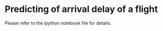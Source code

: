 Predicting of arrival delay of a flight
=======================================

Please refer to the ipython notebook file for details.
